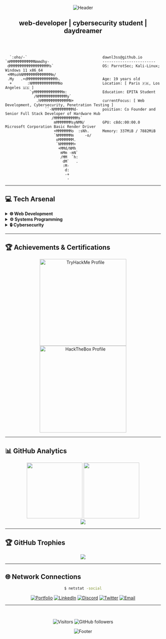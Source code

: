 <div align="center">

![Header](https://capsule-render.vercel.app/api?type=waving&color=0D0D3B&height=180&section=header&text=dawnl3ss&fontSize=40&fontColor=ffffff&animation=fadeIn)

<h2> web-developer | cybersecurity student | daydreamer </h2><br><br>

</div>


```
  `:oho/-`                                  dawnl3ss@github.io
`mMMMMMMMMMMMNmmdhy-                        ------------------------
 dMMMMMMMMMMMMMMMMMMs`                      OS: ParrotSec; Kali-Linux; Windows 11 x86_64
 +MMsohNMMMMMMMMMMMMMm/                     
 .My   .+dMMMMMMMMMMMMMh.                   Age: 19 years old
  +       :NMMMMMMMMMMMMNo                  Location: [ Paris 🇫🇷, Los Angeles 🇺🇸 ]
           `yMMMMMMMMMMMMMm:                Education: EPITA Student
             /NMMMMMMMMMMMMMy`                  
              .hMMMMMMMMMMMMMN+             currentFocus: [ Web Development, Cybersecurity, Penetration Testing ]
                  ``-NMMMMMMMMMd-           position: Co Founder and Senior Full Stack Developer of Hardware Hub
                     /MMMMMMMMMMMs`         
                      mMMMMMMMsyNMN/        GPU: c8dc:00:00.0 Microsoft Corporation Basic Render Driver
                      +MMMMMMMo  :sNh.      Memory: 337MiB / 7882MiB
                      `NMMMMMMm     -o/
                       oMMMMMMM.
                       `NMMMMMM+
                        +MMd/NMh
                         mMm -mN`
                         /MM  `h:
                          dM`   .
                          :M-
                           d:
                           -+
                            -           
```

---

## 💻 Tech Arsenal

<details>
<summary><b>🌐 Web Development</b></summary>
<br>

![HTML5](https://img.shields.io/badge/HTML5-1a237e?style=for-the-badge&logo=html5&logoColor=white)
![CSS3](https://img.shields.io/badge/CSS3-1565c0?style=for-the-badge&logo=css3&logoColor=white)
![JavaScript](https://img.shields.io/badge/JavaScript-283593?style=for-the-badge&logo=javascript&logoColor=white)
![PHP](https://img.shields.io/badge/PHP-303f9f?style=for-the-badge&logo=php&logoColor=white)
![SQL](https://img.shields.io/badge/SQL-3949ab?style=for-the-badge&logo=mysql&logoColor=white)
![Ruby](https://img.shields.io/badge/Ruby-3f51b5?style=for-the-badge&logo=ruby&logoColor=white)

</details>

<details>
<summary><b>⚙️ Systems Programming</b></summary>
<br>

![C](https://img.shields.io/badge/C-1a237e?style=for-the-badge&logo=c&logoColor=white)
![C++](https://img.shields.io/badge/C++-1565c0?style=for-the-badge&logo=cplusplus&logoColor=white)
![C#](https://img.shields.io/badge/C%23-283593?style=for-the-badge&logo=csharp&logoColor=white)
![Python](https://img.shields.io/badge/Python-303f9f?style=for-the-badge&logo=python&logoColor=white)
![Perl](https://img.shields.io/badge/Perl-3949ab?style=for-the-badge&logo=perl&logoColor=white)

</details>

<details>
<summary><b>🔒 Cybersecurity</b></summary>
<br>

![Web Security](https://img.shields.io/badge/Web%20App%20Security-1a237e?style=for-the-badge&logo=googlechrome&logoColor=white)
![System Security](https://img.shields.io/badge/System%20Security-1565c0?style=for-the-badge&logo=linux&logoColor=white)
![Active Directory](https://img.shields.io/badge/Active%20Directory-283593?style=for-the-badge&logo=windows&logoColor=white)
![OSINT](https://img.shields.io/badge/OSINT-303f9f?style=for-the-badge&logo=wikidata&logoColor=white)
![Penetration Testing](https://img.shields.io/badge/Penetration%20Testing-3949ab?style=for-the-badge&logo=kalilinux&logoColor=white)
![Network Security](https://img.shields.io/badge/Network%20Security-3f51b5?style=for-the-badge&logo=cisco&logoColor=white)

</details>

---

## 🏆 Achievements & Certifications

<div align="center">
  
  <a href="https://tryhackme.com/p/dawnl3ss">
    <img src="https://tryhackme-badges.s3.amazonaws.com/dawnl3ss.png" alt="TryHackMe Profile" width="280"/>
  </a>
  <a href="https://app.hackthebox.com/profile/1321357">
    <img src="https://github.com/dawnl3ss/dawnl3ss/blob/main/hackthebox.png" alt="HackTheBox Profile" width="280"/>
  </a>
  
</div>

---

## 📊 GitHub Analytics

<div align="center">
  <img height="180em" src="https://github-readme-stats.vercel.app/api?username=dawnl3ss&show_icons=true&theme=tokyonight&include_all_commits=true&count_private=true&bg_color=0d1117&title_color=58a6ff&icon_color=1f6feb&text_color=c9d1d9&border_color=30363d"/>
  <img height="180em" src="https://github-readme-stats.vercel.app/api/top-langs/?username=dawnl3ss&layout=compact&theme=tokyonight&bg_color=0d1117&title_color=58a6ff&text_color=c9d1d9&border_color=30363d"/>
</div>

<div align="center">
  <img src="https://github-readme-streak-stats.herokuapp.com/?user=dawnl3ss&theme=tokyonight&background=0d1117&border=30363d&stroke=58a6ff&ring=1f6feb&fire=58a6ff&currStreakLabel=58a6ff"/>
</div>

---

## 🏆 GitHub Trophies

<div align="center">
  <img src="https://github-profile-trophy.vercel.app/?username=dawnl3ss&theme=tokyonight&no-frame=false&no-bg=true&margin-w=4&row=1"/>
</div>

---

## 🌐 Network Connections

<div align="center">

```bash
$ netstat -social
```

[![Portfolio](https://img.shields.io/badge/Portfolio-000000?style=for-the-badge&logo=About.me&logoColor=white)](https://dawnl3ss.me/)
[![LinkedIn](https://img.shields.io/badge/LinkedIn-0077B5?style=for-the-badge&logo=linkedin&logoColor=white)](https://dawnl3ss.me/)
[![Discord](https://img.shields.io/badge/Discord-7289DA?style=for-the-badge&logo=discord&logoColor=white)](https://discordapp.com/users/358529816145821696)
[![Twitter](https://img.shields.io/badge/Twitter-1DA1F2?style=for-the-badge&logo=twitter&logoColor=white)](https://twitter.com/_dawnl3ss)
[![Email](https://img.shields.io/badge/Gmail-D14836?style=for-the-badge&logo=gmail&logoColor=white)](mailto:dawnl3ss@gmail.com)

</div>

---


<br>
<div align="center"> 

![Visitors](https://komarev.com/ghpvc/?username=dawnl3ss&color=58a6ff&style=flat-square&label=Visitors)
![GitHub followers](https://img.shields.io/github/followers/dawnl3ss?color=58a6ff&style=flat-square)

![Footer](https://capsule-render.vercel.app/api?type=waving&color=0f172a&height=80&section=footer)

</div>
